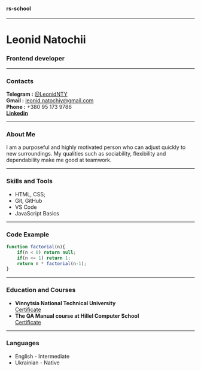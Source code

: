 #### rs-school
___
# Leonid Natochii

### Frontend developer
___

### Contacts
**Telegram :** [@LeonidNTY](https://t.me/Leonid_NTY)\
**Gmail :** [leonid.natochiy@gmail.com](leonid.natochiy@gmail.com)  
**Phone :** +380 95 173 9786  
[**Linkedin**](linkedin.com/in/leonid-natochii-453b89238)  
___

### About Me
I am a purposeful and highly motivated person who can adjust quickly to new surroundings. My qualities such as sociability, flexibility and dependability make me good at teamwork.
___

### Skills and Tools
* HTML, CSS;
* Git, GitHub
* VS Code
* JavaScript Basics
___
### Code Example
```javascript
function factorial(n){
    if(n < 0) return null;
    if(n <= 1) return 1;
    return n * factorial(n-1);
}
```
___
### Education and Courses
* **Vinnytsia National Technical University**  
  [Certificate](https://drive.google.com/file/d/14G-qKgLGJfZ9AKXet10iQJIyr0b_hrfb)
* **The QA Manual course at Hillel Computer School**  
  [Certificate](https://certificate.ithillel.ua/view/46150533)
___

### Languages
* English - Intermediate
* Ukrainian - Native